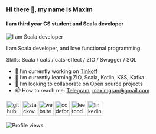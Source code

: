 ### Hi there 👋, my name is Maxim
#### I am third year CS student and Scala developer
![I am Scala developer](https://encrypted-tbn0.gstatic.com/images?q=tbn:ANd9GcRU1-CC3Yn9jgFih_cOEU3XjxgQPBlc44FVB8TwdZ7BPA&s)

I am Scala developer, and love functional programming.

Skills: Scala / cats / cats-effect / ZIO / Swagger / SQL

- 🔭 I’m currently working on [Tinkoff](tinkoff.ru/) 
- 🌱 I’m currently learning ZIO, Scala, Kotlin, K8S, Kafka 
- 👯 I’m looking to collaborate on Open source projects 
- 📫 How to reach me: [Telegram](https://t.me/VeriuMaxon), maximgran@gmail.com


[<img src='https://cdn.jsdelivr.net/npm/simple-icons@3.0.1/icons/github.svg' alt='github' height='40'>](https://github.com/maxim092001)  [<img src='https://cdn.jsdelivr.net/npm/simple-icons@3.0.1/icons/stackoverflow.svg' alt='stackoverflow' height='40'>](https://stackoverflow.com/users/13574018)  [<img src='https://cdn.jsdelivr.net/npm/simple-icons@3.0.1/icons/icloud.svg' alt='website' height='40'>](https://maxim092001.github.io/resume/)  [<img src='https://cdn.jsdelivr.net/npm/simple-icons@3.0.1/icons/codeforces.svg' alt='codeforces' height='40'>](https://codeforces.com/profile/MAKCOH)  [<img src='https://cdn.jsdelivr.net/npm/simple-icons@3.0.1/icons/leetcode.svg' alt='leetcode' height='40'>](https://leetcode.com/maximgran/) 
[<img src='https://cdn.jsdelivr.net/npm/simple-icons@3.0.1/icons/linkedin.svg' alt='linkedin' height='40'>](https://www.linkedin.com/in/maxim-grankin/)
<!---
![GitHub stats](https://github-readme-stats.vercel.app/api?username=maxim092001&show_icons=true)  
!-->
![Profile views](https://gpvc.arturio.dev/maxim092001)  
